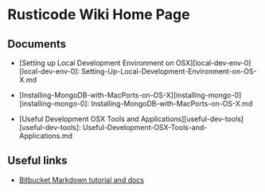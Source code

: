 
# Rusticode Wiki Home Page

## Documents

 - [Setting up Local Development Environment on OSX][local-dev-env-0]
 [local-dev-env-0]: Setting-Up-Local-Development-Environment-on-OS-X.md

 - [Installing-MongoDB-with-MacPorts-on-OS-X][installing-mongo-0]
[installing-mongo-0]: Installing-MongoDB-with-MacPorts-on-OS-X.md

 - [Useful Development OSX Tools and Applications][useful-dev-tools]
[useful-dev-tools]: Useful-Development-OSX-Tools-and-Applications.md

## Useful links 

 - [Bitbucket Markdown tutorial and docs](https://bitbucket.org/tutorials/markdowndemo/)

